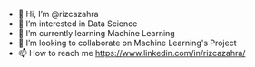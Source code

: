 - 👋 Hi, I’m @rizcazahra
- 👀 I’m interested in Data Science
- 🌱 I’m currently learning Machine Learning 
- 💞️ I’m looking to collaborate on Machine Learning's Project
- 📫 How to reach me https://www.linkedin.com/in/rizcazahra/

<!---
rizcazahra/rizcazahra is a ✨ special ✨ repository because its `README.md` (this file) appears on your GitHub profile.
You can click the Preview link to take a look at your changes.
--->
